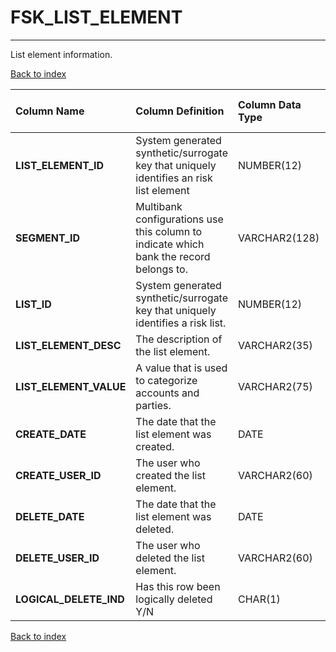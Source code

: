 # FSK_LIST_ELEMENT

---

List element information.

[Back to index](./index.md)

| Column Name            | Column Definition                                                                      | Column Data Type   | Column Null Option   | PK   | FK   |
|:-----------------------|:---------------------------------------------------------------------------------------|:-------------------|:---------------------|:-----|:-----|
| **LIST_ELEMENT_ID**    | System generated synthetic/surrogate key that uniquely identifies an risk list element | NUMBER(12)         | Not Null             | Yes  | No   |
| **SEGMENT_ID**         | Multibank configurations use this column to indicate which bank the record belongs to. | VARCHAR2(128)      | Not Null             | No   | Yes  |
| **LIST_ID**            | System generated synthetic/surrogate key that uniquely identifies a risk list.         | NUMBER(12)         | Null                 | No   | Yes  |
| **LIST_ELEMENT_DESC**  | The description of the list element.                                                   | VARCHAR2(35)       | Null                 | No   | No   |
| **LIST_ELEMENT_VALUE** | A value that is used to categorize accounts and parties.                               | VARCHAR2(75)       | Not Null             | No   | No   |
| **CREATE_DATE**        | The date that the list element was created.                                            | DATE               | Null                 | No   | No   |
| **CREATE_USER_ID**     | The user who created the list element.                                                 | VARCHAR2(60)       | Null                 | No   | No   |
| **DELETE_DATE**        | The date that the list element was deleted.                                            | DATE               | Null                 | No   | No   |
| **DELETE_USER_ID**     | The user who deleted the list element.                                                 | VARCHAR2(60)       | Null                 | No   | No   |
| **LOGICAL_DELETE_IND** | Has this row been logically deleted Y/N                                                | CHAR(1)            | Null                 | No   | No   |

[Back to index](./index.md)